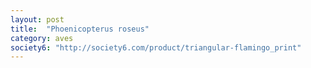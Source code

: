 ```yaml
---
layout: post
title:  "Phoenicopterus roseus"
category: aves
society6: "http://society6.com/product/triangular-flamingo_print"
---
```



